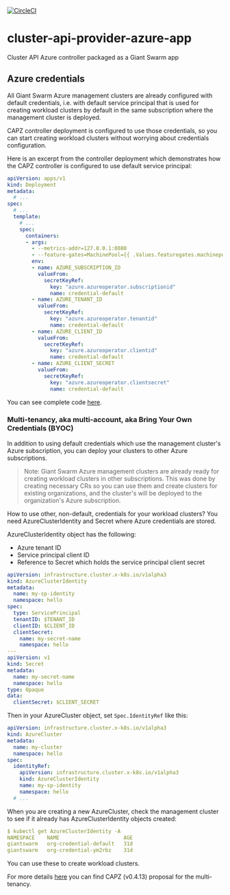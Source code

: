 [![CircleCI](https://circleci.com/gh/giantswarm/cluster-api-provider-azure-app.svg?style=shield)](https://circleci.com/gh/giantswarm/cluster-api-provider-azure-app)

# cluster-api-provider-azure-app
Cluster API Azure controller packaged as a Giant Swarm app

## Azure credentials

All Giant Swarm Azure management clusters are already configured with default
credentials, i.e. with default service principal that is used for creating
workload clusters by default in the same subscription where the management
cluster is deployed.

CAPZ controller deployment is configured to use those credentials, so you can
start creating workload clusters without worrying about credentials
configuration.

Here is an excerpt from the controller deployment which demonstrates how the
CAPZ controller is configured to use default service principal:

```yaml
apiVersion: apps/v1
kind: Deployment
metadata:
  # ...
spec:
  # ...
  template:
    # ...
    spec:
      containers:
      - args:
        - --metrics-addr=127.0.0.1:8080
        - --feature-gates=MachinePool={{ .Values.featuregates.machinepool }},AKS={{ .Values.featuregates.aks }}
        env:
        - name: AZURE_SUBSCRIPTION_ID
          valueFrom:
            secretKeyRef:
              key: "azure.azureoperator.subscriptionid"
              name: credential-default
        - name: AZURE_TENANT_ID
          valueFrom:
            secretKeyRef:
              key: "azure.azureoperator.tenantid"
              name: credential-default
        - name: AZURE_CLIENT_ID
          valueFrom:
            secretKeyRef:
              key: "azure.azureoperator.clientid"
              name: credential-default
        - name: AZURE_CLIENT_SECRET
          valueFrom:
            secretKeyRef:
              key: "azure.azureoperator.clientsecret"
              name: credential-default
```

You can see complete code [here](https://github.com/giantswarm/cluster-api-provider-azure-app/blob/28dab15257a1155588e8f50877ebb60093637bf1/helm/cluster-api-provider-azure/templates/deployment.yaml#L36-L55).

### Multi-tenancy, aka multi-account, aka Bring Your Own Credentials (BYOC)

In addition to using default credentials which use the management cluster's
Azure subscription, you can deploy your clusters to other Azure subscriptions.

> Note: Giant Swarm Azure management clusters are already ready for creating
> workload clusters in other subscriptions. This was done by creating necessary
> CRs so you can use them and create clusters for existing organizations, and
> the cluster's will be deployed to the organization's Azure subscription.

How to use other, non-default, credentials for your workload clusters?  You need
AzureClusterIdentity and Secret where Azure credentials are stored.

AzureClusterIdentity object has the following:
- Azure tenant ID
- Service principal client ID
- Reference to Secret which holds the service principal client secret

```yaml
apiVersion: infrastructure.cluster.x-k8s.io/v1alpha3
kind: AzureClusterIdentity
metadata:
  name: my-sp-identity
  namespace: hello
spec:
  type: ServicePrincipal
  tenantID: $TENANT_ID
  clientID: $CLIENT_ID
  clientSecret:
    name: my-secret-name
    namespace: hello
---
apiVersion: v1
kind: Secret
metadata:
  name: my-secret-name
  namespace: hello
type: Opaque
data:
  clientSecret: $CLIENT_SECRET
```

Then in your AzureCluster object, set `Spec.IdentityRef` like this:

```yaml
apiVersion: infrastructure.cluster.x-k8s.io/v1alpha3
kind: AzureCluster
metadata:
  name: my-cluster
  namespace: hello
spec:
  identityRef:
    apiVersion: infrastructure.cluster.x-k8s.io/v1alpha3
    kind: AzureClusterIdentity
    name: my-sp-identity
    namespace: hello
  # ...
```

When you are creating a new AzureCluster, check the management cluster to see
if it already has AzureClusterIdentity objects created: 

```yaml
$ kubectl get AzureClusterIdentity -A
NAMESPACE    NAME                     AGE
giantswarm   org-credential-default   31d
giantswarm   org-credential-ym2rbz    31d
```

You can use these to create workload clusters.

For more details [here](https://github.com/kubernetes-sigs/cluster-api-provider-azure/blob/v0.4.13/docs/proposals/20200720-single-controller-multitenancy.md)
you can find CAPZ (v0.4.13) proposal for the multi-tenancy.
